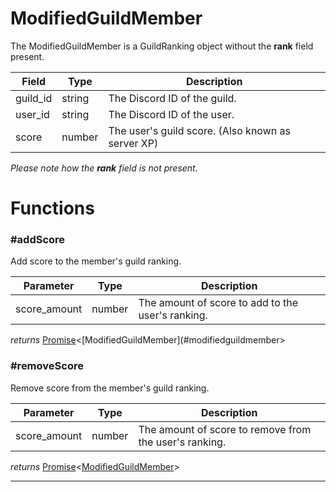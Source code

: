 # ModifiedGuildMember

The ModifiedGuildMember is a GuildRanking object without the **rank** field present.

| Field    | Type   | Description                                       |
| -------- | ------ | ------------------------------------------------- |
| guild_id | string | The Discord ID of the guild.                      |
| user_id  | string | The Discord ID of the user.                       |
| score    | number | The user's guild score. (Also known as server XP) |

_Please note how the **rank** field is not present._


# Functions

### #addScore

Add score to the member's guild ranking.

| Parameter    | Type   | Description                                       |
| ------------ | ------ | ------------------------------------------------- |
| score_amount | number | The amount of score to add to the user's ranking. |

_returns_ [Promise](https://developer.mozilla.org/en-US/docs/Web/JavaScript/Reference/Global_Objects/Promise)<[ModifiedGuildMember](#modifiedguildmember>

### #removeScore

Remove score from the member's guild ranking.

| Parameter    | Type   | Description                                            |
| ------------ | ------ | ------------------------------------------------------ |
| score_amount | number | The amount of score to remove from the user's ranking. |

_returns_ [Promise](https://developer.mozilla.org/en-US/docs/Web/JavaScript/Reference/Global_Objects/Promise)<[ModifiedGuildMember](#modifiedguildmember)>

---
